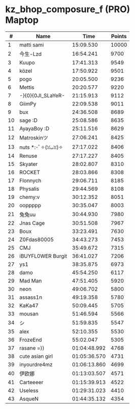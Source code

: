# kz_bhop_composure_f (PRO) Maptop

|  # | Name | Time | Points |
|-------------- | -------------- | -------------- | -------------- | 
| 1 | matti sami | 15:09.530 | 10000 | 
| 2 | 今生-Lzd | 16:54.241 | 9700 | 
| 3 | Kuupo | 17:41.313 | 9549 | 
| 4 | közel | 17:50.922 | 9501 | 
| 5 | pogo | 20:05.500 | 9236 | 
| 6 | Mettis | 20:20.577 | 9220 | 
| 7 | -}{0}{0JI_SLaYeR- | 21:15.913 | 9112 | 
| 8 | GiimPy | 22:09.538 | 9011 | 
| 9 | bux | 24:36.508 | 8689 | 
| 10 | sage :D | 25:08.586 | 8635 | 
| 11 | AyayaBoy :D | 25:11.516 | 8629 | 
| 12 | Matroskinツ | 27:06.241 | 8425 | 
| 13 | nuts *:･ﾟ✧(ꈍᴗꈍ)✧ | 27:17.022 | 8406 | 
| 14 | Renuse | 27:17.227 | 8405 | 
| 15 | Skyater | 28:02.807 | 8310 | 
| 16 | ROCKET | 28:03.866 | 8308 | 
| 17 | Flonnych | 29:06.711 | 8185 | 
| 18 | Physalis | 29:44.569 | 8108 | 
| 19 | chemy:v | 30:12.352 | 8051 | 
| 20 | ooppppp | 30:35.047 | 8003 | 
| 21 | 兔兔uu | 30:44.930 | 7980 | 
| 22 | Jnas Cage | 30:51.508 | 7967 | 
| 23 | Boux | 33:23.491 | 7630 | 
| 24 | Z0Fdas80005 | 34:43.273 | 7453 | 
| 25 | CMJ | 35:49.672 | 7315 | 
| 26 | iBUYFL0WER Burgit | 36:41.027 | 7206 | 
| 27 | ys1 | 38:35.875 | 6973 | 
| 28 | damo | 45:54.250 | 6117 | 
| 29 | Mad Man | 47:51.405 | 5920 | 
| 30 | neon | 49:06.702 | 5800 | 
| 31 | assass1n | 49:19.358 | 5780 | 
| 32 | KaKa47 | 50:09.445 | 5705 | 
| 33 | mousan | 51:46.594 | 5566 | 
| 34 | シ | 51:59.835 | 5547 | 
| 35 | alex | 52:10.355 | 5530 | 
| 36 | FrozeEnd | 55:02.047 | 5305 | 
| 37 | rasane =)) | 01:04:48.992 | 4768 | 
| 38 | cute asian girl | 01:05:36.570 | 4731 | 
| 39 | inyourdre4mz | 01:06:13.860 | 4699 | 
| 40 | 伊欧娜 | 01:13:03.507 | 4571 | 
| 41 | Carteeeer | 01:15:39.913 | 4522 | 
| 42 | Useless | 01:29:31.023 | 4410 | 
| 43 | 󠀡󠀡⁧⁧AsqueN | 01:44:35.132 | 4354 | 

